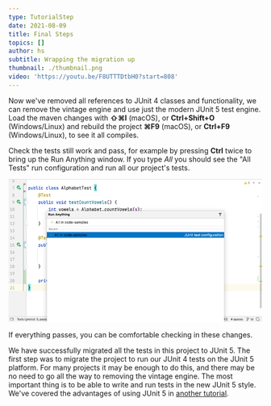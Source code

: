 ```yaml
---
type: TutorialStep
date: 2021-08-09
title: Final Steps
topics: []
author: hs
subtitle: Wrapping the migration up
thumbnail: ./thumbnail.png
video: 'https://youtu.be/F8UTTTDtbH0?start=808'
---
```

Now we've removed all references to JUnit 4 classes and functionality, we can remove the vintage engine and use just the modern JUnit 5 test engine. Load the maven changes with **⇧⌘I** (macOS), or **Ctrl+Shift+O** (Windows/Linux) and rebuild the project **⌘F9** (macOS), or **Ctrl+F9** (Windows/Linux), to see it all compiles.   

Check the tests still work and pass, for example by pressing **Ctrl** twice to bring up the Run Anything window. If you type _All_ you should see the "All Tests" run configuration and run all our project's tests.

![run_anything.png](run_anything.png)

If everything passes, you can be comfortable checking in these changes.

We have successfully migrated all the tests in this project to JUnit 5.  The first step was to migrate the project to run our JUnit 4 tests on the JUnit 5 platform. For many projects it may be enough to do this, and there may be no need to go all the way to removing the vintage engine. The most important thing is to be able to write and run tests in the new JUnit 5 style. We've covered the advantages of using JUnit 5 in [another tutorial](../../writing-junit5-tests).
